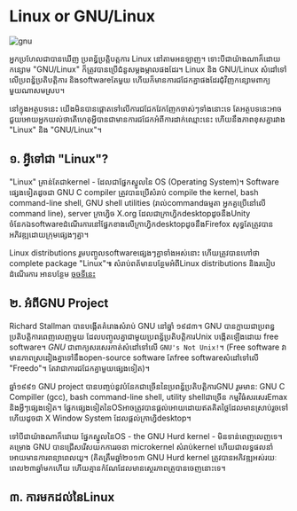 Linux or GNU/Linux
===================

![gnu](https://www.howtogeek.com/wp-content/uploads/2013/02/xtux-and-gnu.jpg.pagespeed.gp+jp+jw+pj+ws+js+rj+rp+rw+ri+cp+md.ic.tMoHOuvs33.jpg)

អ្នកប្រហែលជាបានឃើញ ប្រពន្ធ័ប្រតិ្តបត្តការ Linux នៅតាមអនឡាញ។ ទោះបីជាយ៉ាងណាក៏ដោយ កន្សោម "GNU/Linux" ក៏ត្រូវបានប្រើជំនួសម្ដងម្កាលផងដែរ។​ Linux និង GNU/Linux សំដៅទៅ​លើ​ប្រពន្ធ័ប្រតិបត្តិការ និងsoftwareតែមួយ ហើយក៏មានការជជែកគ្នាផងដែរ​ជុំវិញកន្សោមពាក្យមួយណាសមស្រប។

នៅក្នុងអត្ថបទនេះ យើងមិនបានផ្ដោតទៅលើការជជែកវែកញែកចាស់ៗទាំង​នោះទេ តែអត្ថបទនេះអាចជួយអោយអ្នកយល់ថាតើហេតុអ្វីបានជាមានការ​ជជែកអំពីការដាក់ឈ្មោះនេះ ហើយនឹងភាពខុសគ្នារវាង "Linux" និង "GNU/Linux"។

## <a name="1">១. អ្វីទៅជា "Linux"?</a>

"Linux" គ្រាន់តែជាkernel - ដែលជាផ្នែកស្នូលនៃ OS (Operating System)។ Software ផ្សេងទៀតដូចជា GNU C compiler ត្រូវបានប្រើសំរាប់ compile the kernel, bash command-line shell, GNU shell utilities (រាល់commandធម្មតា អ្នកគួប្រើនៅលើ command line), server ក្រាហ្វិច X.org ដែលជាក្រាហ្វិកdesktopដូចនឹងUnity ចំនែកឯsoftwareដំណើរការនៅផ្នែកខាងលើក្រាហ្វិកdesktopដូចនឹងFirefox សុទ្ធតែត្រូវបានអភិវឌ្ឍដោយក្រុមផ្សេងៗគ្នា។

Linux distributions រួមបញ្ចូលsoftwareផ្សេងៗគ្នាទាំងអស់នោះ​ ហើយត្រូវបានហៅថា complete package "Linux"៕ សំរាប់ពត័មានបន្ថែម​អំពីLinux distributions និងរបៀបដំណើរការ អានបន្ថែម [ចុចទីនេះ](https://www.howtogeek.com/132624/htg-explains-whats-a-linux-distro-and-how-are-they-different/)

## <a name="2">២. អំពីGNU Project</a>

Richard Stallman បានបង្កើតគំរោងសំរាប់ GNU នៅឆ្នាំ ១៩៨៣។ GNU បានក្លាយជាប្រពន្ធប្រតិបត្តិការពេញលេញមួយ ដែលបញ្ចូលគ្នាជាមួយប្រពន្ធ័ប្រតិបត្តិការUnix បង្កើតឡើងដោយ free software។ *GNU* ជាពាក្យសរសេរកាត់សំដៅទៅលើ `GNU's Not Unix!`។ (Free software វាមានភាពស្រដៀងគ្នាទៅនឹងopen-source software តែfree softwareសំដៅទៅលើ "Freedo"។ តែវាជាការជជែកគ្នាមួយផ្សេងទៀត)។

ឆ្នាំ១៩៩១ GNU project បានបញ្ចប់នូវបំនែកជាច្រើននៃប្រពន្ធ័ប្រតិបត្តិការGNU រួមមាន: GNU C Compiller (gcc), bash command-line shell, utility shellជាច្រើន កម្មវិធំសរសេរEmax និងអ្វីៗផ្សេងទៀត។
ផ្នែកផ្សេងទៀតនៃOSអាចត្រូវបានផ្ដល់អោយដោយឥតគិតថ្លៃដែលមានស្រាប់​រួចទៅហើយដូចជា X Window System ដែលផ្ដល់ក្រាហ្វិdesktop។

ទៅបីជាយ៉ាងណាក៏ដោយ ផ្នែកស្នូលនៃOS - the GNU Hurd kernel - មិនទាន់ពេញលេញទេ។ គម្រោង GNU បានជ្រើសរើសយកការរចនា microkernel សំរាប់kernel ហើយជាលទ្ធផលនាំអោយមានការពន្យាពេលយូ។ (គិតត្រឹមឆ្នាំ២០១៣ GNU Hurd kernel ត្រូវបានអភិវឌ្ឍអស់រយៈពេល២៣ឆ្នាំមកហើយ ហើយគ្មានកំណែដែលមានស្ថេរភាពត្រូបានចេញនោះទេ។

## <a name="3">៣. ការមកដល់នៃLinux</a>


